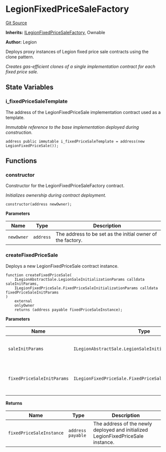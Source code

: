 # LegionFixedPriceSaleFactory
[Git Source](https://github.com/Legion-Team/legion-protocol-contracts/blob/ee293af08cf63f9bfeacc7adda6146d75c306212/src/factories/LegionFixedPriceSaleFactory.sol)

**Inherits:**
[ILegionFixedPriceSaleFactory](/src/interfaces/factories/ILegionFixedPriceSaleFactory.sol/interface.ILegionFixedPriceSaleFactory.md), Ownable

**Author:**
Legion

Deploys proxy instances of Legion fixed price sale contracts using the clone pattern.

*Creates gas-efficient clones of a single implementation contract for each fixed price sale.*


## State Variables
### i_fixedPriceSaleTemplate
The address of the LegionFixedPriceSale implementation contract used as a template.

*Immutable reference to the base implementation deployed during construction.*


```solidity
address public immutable i_fixedPriceSaleTemplate = address(new LegionFixedPriceSale());
```


## Functions
### constructor

Constructor for the LegionFixedPriceSaleFactory contract.

*Initializes ownership during contract deployment.*


```solidity
constructor(address newOwner);
```
**Parameters**

|Name|Type|Description|
|----|----|-----------|
|`newOwner`|`address`|The address to be set as the initial owner of the factory.|


### createFixedPriceSale

Deploys a new LegionFixedPriceSale contract instance.


```solidity
function createFixedPriceSale(
    ILegionAbstractSale.LegionSaleInitializationParams calldata saleInitParams,
    ILegionFixedPriceSale.FixedPriceSaleInitializationParams calldata fixedPriceSaleInitParams
)
    external
    onlyOwner
    returns (address payable fixedPriceSaleInstance);
```
**Parameters**

|Name|Type|Description|
|----|----|-----------|
|`saleInitParams`|`ILegionAbstractSale.LegionSaleInitializationParams`|The general Legion sale initialization parameters.|
|`fixedPriceSaleInitParams`|`ILegionFixedPriceSale.FixedPriceSaleInitializationParams`|The fixed price sale specific initialization parameters.|

**Returns**

|Name|Type|Description|
|----|----|-----------|
|`fixedPriceSaleInstance`|`address payable`|The address of the newly deployed and initialized LegionFixedPriceSale instance.|


